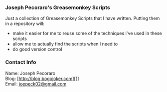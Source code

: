 ### Joseph Pecoraro's Greasemonkey Scripts

Just a collection of Greasemonkey Scripts that I have written.  Putting
them in a repository will:

  * make it easier for me to reuse some of the techniques I've used in
    these scripts
  * allow me to actually find the scripts when I need to
  * do good version control

### Contact Info

Name: Joseph Pecoraro  
Blog: [http://blog.bogojoker.com][1]  
Email: [joepeck02@gmail.com][2]

[1]: http://blog.bogojoker.com "Joseph Pecoraro's Blog"
[2]: mailto:joepeck02@gmail.com "Joseph Pecoraro's Email"
